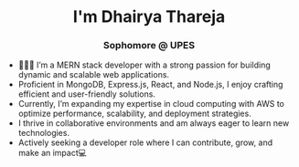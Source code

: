 <h1 align="center">
  I'm Dhairya Thareja
  <h3 align="center">Sophomore @ UPES</h3>
</h1>

- 👨🏻‍💻 I’m a MERN stack developer with a strong passion for building dynamic and scalable web applications. 
- Proficient in MongoDB, Express.js, React, and Node.js, I enjoy crafting efficient and user-friendly solutions. 
- Currently, I’m expanding my expertise in cloud computing with AWS to optimize performance, scalability, and deployment strategies. 
- I thrive in collaborative environments and am always eager to learn new technologies. 
- Actively seeking a developer role where I can contribute, grow, and make an impact💻
